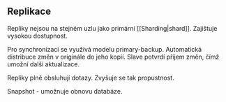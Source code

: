 ## Replikace
Repliky nejsou na stejném uzlu jako primární [[Sharding|shard]]. Zajištuje vysokou dostupnost.

Pro synchronizaci se využívá modelu primary-backup. Automatická distribuce změn v originále do jeho kopií. Slave potvrdí příjem změn, čímž umožní další aktualizace. 

Repliky plně obsluhují dotazy. Zvyšuje se tak propustnost. 

Snapshot - umožnuje obnovu databáze. 